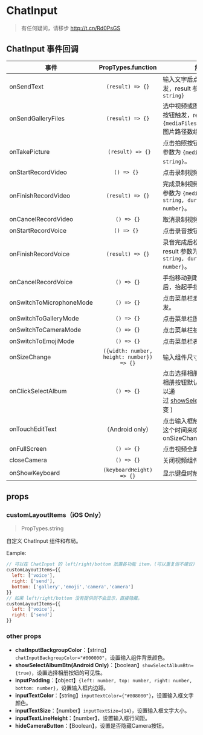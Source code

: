 # ChatInput

> 有任何疑问，请移步 http://t.cn/Rd0PsGS

## ChatInput 事件回调

| 事件                     |             PropTypes.function              | 解释                                                         |
| ------------------------ | :-----------------------------------------: | ------------------------------------------------------------ |
| onSendText               |              `(result) => {}`               | 输入文字后点击发送按钮触发，result 参数为 `{text: string}`   |
| onSendGalleryFiles       |              `(result) => {}`               | 选中视频或图片后点击发送按钮触发，result 参数为 `{mediaFiles: [string]}`, 图片路径数组。 |
| onTakePicture            |              ` (result) => {}`              | 点击拍照按钮触发， result 参数为 `{mediaPath: string}`。     |
| onStartRecordVideo       |                 `() => {} `                 | 点击录制视频按钮触发。                                       |
| onFinishRecordVideo      |             ` (result) => {} `              | 完成录制视频触发，result 参数为 `{mediaPath: string, durationTime: number}`。 |
| onCancelRecordVideo      |                ` () => {} `                 | 取消录制视频触发。                                           |
| onStartRecordVoice       |                 `() => {} `                 | 点击录音按钮触发。                                           |
| onFinishRecordVoice      |             ` (result) => {} `              | 录音完成后松开手指触发，result 参数为 `{mediaPath: string, duration: number}`。 |
| onCancelRecordVoice      |                 `() => {}`                  | 手指移动到取消录音区域后，抬起手指触发。                     |
| onSwitchToMicrophoneMode |                 `() => {}`                  | 点击菜单栏麦克风按钮触发。                                   |
| onSwitchToGalleryMode    |                 `() => {}`                  | 点击菜单栏图片按钮触发。                                     |
| onSwitchToCameraMode     |                 `() => {}`                  | 点击菜单栏拍照按钮触发。                                     |
| onSwitchToEmojiMode      |                 `() => {}`                  | 点击菜单栏表情按钮触发。                                     |
| onSizeChange             | ` ({width: number, height: number}) => {} ` | 输入组件尺寸变更时触发。                                     |
| onClickSelectAlbum       |                 `() => {}`                  | 点击选择相册按钮触发(选择相册按钮默认是可见的，可以通过 [showSelectAlbumBtn](https://github.com/jpush/aurora-imui/blob/master/ReactNative/docs/APIs_zh.md#showSelectAlbumBtn) 改变 ) |
| onTouchEditText          |              （Android only）               | 点击输入框触发，安卓需要这个时间来唤起 onSizeChanged         |
| onFullScreen             |                 `() => {}`                  | 点击视频全屏时触发                                           |
| closeCamera              |                 `() => {}`                  | 关闭视频组件时触发                                           |
| onShowKeyboard           |          `(keyboardHeight) => {}`           | 显示键盘时触发                                               |

## props

### customLayoutItems（iOS Only）

> PropTypes.string

自定义 ChatInput 组件和布局。

Eample:

```js
// 可以在 ChatInput 的 left/right/bottom 放置各功能 item，(可以重复但不建议)
customLayoutItems={{
  left: ['voice'],
  right: ['send'],
  bottom: ['gallery','emoji','camera','camera']
}}
// 如果 left/right/bottom 没有提供则不会显示，直接隐藏。
customLayoutItems={{
  left: ['voice'],
  right: ['send']
}}
```

### other props

- **chatInputBackgroupColor**：【string】`chatInputBackgroupColor="#000000"`，设置输入组件背景颜色。
- **showSelectAlbumBtn(Android Only)**：【boolean】`showSelectAlbumBtn={true}`，设置选择相册按钮的可见性。
- **inputPadding**：【object】`{left: number, top: number, right: number, bottom: number}`，设置输入框内边距。
- **inputTextColor**：【string】`inputTextColor={"#808080"}`，设置输入框文字颜色。
- **inputTextSize**：【number】`inputTextSize={14}`，设置输入框文字大小。
- **inputTextLineHeight**：【number】，设置输入框行间距。
- **hideCameraButton**：【Boolean】，设置是否隐藏Camera按钮。
